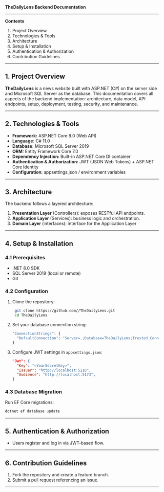 **TheDailyLens Backend Documentation**

---

**Contents**

1. Project Overview
2. Technologies & Tools
3. Architecture
4. Setup & Installation
5. Authentication & Authorization
6. Contribution Guidelines

---

## 1. Project Overview

**TheDailyLens** is a news website built with ASP.NET (C#) on the server side and Microsoft SQL Server as the database. This documentation covers all aspects of the backend implementation: architecture, data model, API endpoints, setup, deployment, testing, security, and maintenance.

---

## 2. Technologies & Tools

* **Framework:** ASP.NET Core 8.0 (Web API)
* **Language:** C# 11.0
* **Database:** Microsoft SQL Server 2019
* **ORM:** Entity Framework Core 7.0
* **Dependency Injection:** Built-in ASP.NET Core DI container
* **Authentication & Authorization:** JWT (JSON Web Tokens) + ASP.NET Core Identity
* **Configuration:** appsettings.json / environment variables

---

## 3. Architecture

The backend follows a layered architecture:

1. **Presentation Layer** (Controllers): exposes RESTful API endpoints.
2. **Application Layer** (Services): business logic and orchestration.
3. **Domain Layer** (interfaces): interface for the Application Layer

---

## 4. Setup & Installation

### 4.1 Prerequisites

* .NET 8.0 SDK
* SQL Server 2019 (local or remote)
* Git

### 4.2 Configuration

1. Clone the repository:

   ```bash
    git clone https://github.com//TheDailyLens.git
    cd TheDailyLens
   ```

2. Set your database connection string:
   ```bash
   "ConnectionStrings": {
     "DefaultConnection": "Server=.;Database=TheDailyLens;Trusted_Connection=True;"
   } 
   ````
 
3. Configure JWT settings in `appsettings.json`:

   ```json
   "Jwt": {
     "Key": "<YourSecretKey>",
     "Issuer": "http://localhost:5110",
     "Audience": "http://localhost:5173",
   }
   ```

### 4.3 Database Migration

Run EF Core migrations:
  
  ```bash
  dotnet ef database update
  ```

---

## 5. Authentication & Authorization

* Users register and log in via JWT-based flow.

---

## 6. Contribution Guidelines

1. Fork the repository and create a feature branch.
2. Submit a pull request referencing an issue.

---




